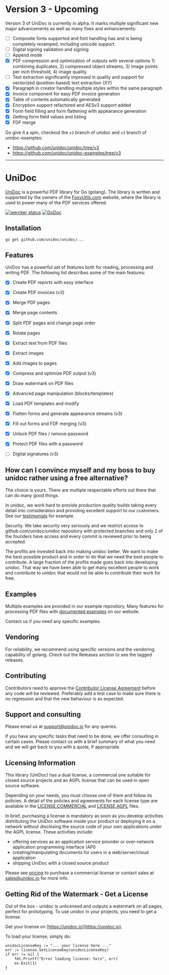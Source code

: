 # Version 3 - Upcoming

Version 3 of UniDoc is currently in alpha. It marks multiple significant new major advancements as well as many fixes and enhancements:

- [ ] Composite fonts supported and font handling has and is being completely revamped, including unicode support.
- [ ] Digital signing validation and signing
- [ ] Append mode
- [x] PDF compression and optimization of outputs with several options 1) combining duplicates, 2) compressed object streams, 3) image points per inch threshold, 4) image quality.
- [ ] Text extraction significantly improved in quality and support for vectorized (position-based) text extraction (XY)
- [x] Paragraph in creator handling multiple styles within the same paragraph
- [x] Invoice component for easy PDF invoice generation
- [x] Table of contents automatically generated
- [x] Encryption support refactored and AESv3 support added
- [x] Form field filling and form flattening with appearance generation
- [x] Getting form field values and listing
- [x] FDF merge

Go give it a spin, checkout the `v3` branch of unidoc and `v3` branch of unidoc-examples:
- https://github.com/unidoc/unidoc/tree/v3
- https://github.com/unidoc/unidoc-examples/tree/v3

---

# UniDoc

[UniDoc](http://unidoc.io) is a powerful PDF library for Go (golang). The library is written and supported by the owners of the [FoxyUtils.com](https://foxyutils.com) website, where the library is used to power many of the PDF services offered. 

[![wercker status](https://app.wercker.com/status/22b50db125a6d376080f3f0c80d085fa/s/master "wercker status")](https://app.wercker.com/project/bykey/22b50db125a6d376080f3f0c80d085fa)
[![GoDoc](https://godoc.org/github.com/unidoc/unidoc?status.svg)](https://godoc.org/github.com/unidoc/unidoc)

## Installation
~~~
go get github.com/unidoc/unidoc/...
~~~

## Features
UniDoc has a powerful set of features both for reading, processing and writing PDF.
The following list describes some of the main features:

- [x] Create PDF reports with easy interface
- [x] Create PDF invoices (v3)
- [x] Merge PDF pages
- [x] Merge page contents
- [x] Split PDF pages and change page order
- [x] Rotate pages
- [x] Extract text from PDF files
- [x] Extract images
- [x] Add images to pages
- [x] Compress and optimize PDF output (v3)
- [x] Draw watermark on PDF files
- [x] Advanced page manipulation (blocks/templates)
- [x] Load PDF templates and modify
- [x] Flatten forms and generate appearance streams (v3)
- [x] Fill out forms and FDF merging (v3)
- [x] Unlock PDF files / remove password
- [x] Protect PDF files with a password
- [ ] Digital signatures (v3)


## How can I convince myself and my boss to buy unidoc rather using a free alternative?

The choice is yours. There are multiple respectable efforts out there that can do many good things.

In unidoc, we work hard to provide production quality builds taking every detail into consideration and providing excellent support to our customers.  See our [testimonials](https://unidoc.io) for example.

Security.  We take security very seriously and we restrict access to github.com/unidoc/unidoc repository with protected branches and only 2 of the founders have access and every commit is reviewed prior to being accepted.

The profits are invested back into making unidoc better. We want to make the best possible product and in order to do that we need the best people to contribute. A large fraction of the profits made goes back into developing unidoc.  That way we have been able to get many excellent people to work and contribute to unidoc that would not be able to contribute their work for free.


## Examples

Multiple examples are provided in our example repository.
Many features for processing PDF files with [documented examples](https://unidoc.io/examples) on our website.

Contact us if you need any specific examples.

## Vendoring
For reliability, we recommend using specific versions and the vendoring capability of golang.
Check out the Releases section to see the tagged releases.


## Contributing

Contributors need to approve the [Contributor License Agreement](https://docs.google.com/a/owlglobal.io/forms/d/1PfTjEAi67-x0JOTU45SDonJnWy1fWB_J1aopGss34bY/viewform) before any code will be reviewed. Preferably add a test case to make sure there is no regression and that the new behaviour is as expected.

## Support and consulting

Please email us at support@unidoc.io for any queries.

If you have any specific tasks that need to be done, we offer consulting in certain cases.
Please contact us with a brief summary of what you need and we will get back to you with a quote, if appropriate.

## Licensing Information

This library (UniDoc) has a dual license, a commercial one suitable for closed source projects and an
AGPL license that can be used in open source software.

Depending on your needs, you must choose one of them and follow its policies. A detail of the policies
and agreements for each license type are available in the [LICENSE.COMMERCIAL](LICENSE.COMMERCIAL)
and [LICENSE.AGPL](LICENSE.AGPL) files.

In brief, purchasing a license is mandatory as soon as you develop activities
distributing the UniDoc software inside your product or deploying it on a network
without disclosing the source code of your own applications under the AGPL license.
These activities include:

 * offering services as an application service provider or over-network application programming interface (API)
 * creating/manipulating documents for users in a web/server/cloud application
 * shipping UniDoc with a closed source product

Please see [pricing](http://unidoc.io/pricing) to purchase a commercial license or contact sales at sales@unidoc.io
for more info.

## Getting Rid of the Watermark - Get a License
Out of the box - unidoc is unlicensed and outputs a watermark on all pages, perfect for prototyping.
To use unidoc in your projects, you need to get a license.

Get your license on [https://unidoc.io](https://unidoc.io).

To load your license, simply do:
```
unidocLicenseKey := "... your license here ..."
err := license.SetLicenseKey(unidocLicenseKey)
if err != nil {
    fmt.Printf("Error loading license: %v\n", err)
    os.Exit(1)
}
```


[contributing]: CONTRIBUTING.md
